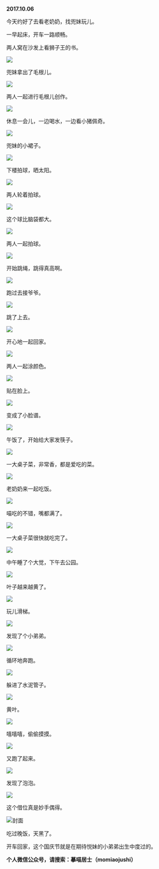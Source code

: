 
          
**2017.10.06**

今天约好了去看老奶奶，找兜妹玩儿。

一早起床，开车一路顺畅。

两人窝在沙发上看狮子王的书。


![](https://pic2.zhimg.com/v2-c15b00cdf399b8b46c8394d49f8f6fdc.jpg)


兜妹拿出了毛根儿。


![](https://pic4.zhimg.com/v2-904166f16795f5a781fadcefdb899049.jpg)


两人一起进行毛根儿创作。


![](https://pic1.zhimg.com/v2-0c63b715c4d4d7355d8586b0d9b4e7bd.jpg)


休息一会儿，一边喝水，一边看小猪佩奇。


![](https://pic1.zhimg.com/v2-3357dc16f71f88bbe7f429f516bd57f3.jpg)


兜妹的小裙子。


![](https://pic3.zhimg.com/v2-bf45e27ae850214e3b15cfabc2134725.jpg)


下楼拍球，晒太阳。


![](https://pic4.zhimg.com/v2-a25556bf91d02eeda4b0c447e600a947.jpg)


两人轮着拍球。


![](https://pic3.zhimg.com/v2-b4770622964bf299cf3671f994d0a538.jpg)


这个球比脑袋都大。


![](https://pic3.zhimg.com/v2-3162e08eb251ae715f10778f71353d66.jpg)


两人一起拍球。


![](https://pic3.zhimg.com/v2-99fe09e72319e83e6994e91a3de697b2.jpg)


开始跳绳，跳得真高啊。


![](https://pic3.zhimg.com/v2-d53dd57fd5fb936f9fde2dd0787a1173.jpg)


跑过去接爷爷。


![](https://pic3.zhimg.com/v2-188c8aac8a846a54aa3bbf6980d05830.jpg)


跳了上去。


![](https://pic2.zhimg.com/v2-5c02f33603307fc7b96dd6c44d65d5e7.jpg)


开心地一起回家。


![](https://pic2.zhimg.com/v2-5dde9b7eab5995e5cf4482ab57d30e34.jpg)


两人一起涂颜色。


![](https://pic4.zhimg.com/v2-5be380a48c6fa4b2f54dd7d7fbd48427.jpg)


贴在脸上。


![](https://pic3.zhimg.com/v2-e6e346241879f0421cb0663b04ad6b3b.jpg)


变成了小脸谱。


![](https://pic3.zhimg.com/v2-5ea74fd216ec9aeed94eb0df5a1f5b6d.jpg)


午饭了，开始给大家发筷子。


![](https://pic2.zhimg.com/v2-0b76d5c2af6bfa71a87f2f13f1e3c722.jpg)


一大桌子菜，非常香，都是爱吃的菜。


![](https://pic1.zhimg.com/v2-c1953dc052eba91c6c840fbd284c2711.jpg)


老奶奶来一起吃饭。


![](https://pic1.zhimg.com/v2-34e6ae352abb5967e9d33c7f659f48bd.jpg)


喵吃的不错，嘴都满了。


![](https://pic1.zhimg.com/v2-99f92d0cad05281a7c8d013688b98815.jpg)


一大桌子菜很快就吃完了。


![](https://pic2.zhimg.com/v2-d84d5ac9d56b536b60328861a522d4ad.jpg)


中午睡了个大觉，下午去公园。


![](https://pic3.zhimg.com/v2-3fd9d01a8db34aebe12bef409429d907.jpg)


叶子越来越黄了。


![](https://pic4.zhimg.com/v2-811e0a83b355fa59c1de0d2107ea95d4.jpg)


玩儿滑梯。


![](https://pic1.zhimg.com/v2-ff35228a9e140c8e7878641171ee2bf6.jpg)


发现了个小弟弟。


![](https://pic3.zhimg.com/v2-14a9a15544a6a802b8893726e6f671e4.jpg)


循环地奔跑。


![](https://pic4.zhimg.com/v2-939da6da057ddec90cde11044e60c14e.jpg)


躲进了水泥管子。


![](https://pic1.zhimg.com/v2-1fef45ce3c777b350b66a0f914e04217.jpg)


黄叶。


![](https://pic1.zhimg.com/v2-82d8791edc550ca37ce359d90abcb7f1.jpg)


嘻嘻嘻，偷偷摸摸。


![](https://pic1.zhimg.com/v2-2722b645f2d335f1080ebcf25b0ddbe0.jpg)


又跑了起来。


![](https://pic2.zhimg.com/v2-38fc4a6812e272a022df5a2870162f69.jpg)


发现了泡泡。


![](https://pic1.zhimg.com/v2-0c63a508c09a29fbac3b2a3f6cd60c9b.jpg)


这个借位真是妙手偶得。


![](https://pic4.zhimg.com/v2-514fd411e18c1385886e18a7e0836ce7.jpg)封面


吃过晚饭，天黑了。

开车回家，这个国庆节就是在期待悦妹的小弟弟出生中度过的。


**个人微信公众号，请搜索：摹喵居士（momiaojushi）**

        